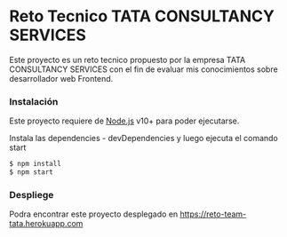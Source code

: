 # Reto Tecnico TATA CONSULTANCY SERVICES

Este proyecto es un reto tecnico propuesto por la empresa TATA CONSULTANCY SERVICES con el fin de evaluar mis conocimientos sobre desarrollador web Frontend.

### Instalación

Este proyecto requiere de [Node.js](https://nodejs.org/) v10+ para poder ejecutarse.

Instala las dependencies - devDependencies y luego ejecuta el comando start

```sh
$ npm install
$ npm start
```

### Despliege

Podra encontrar este proyecto desplegado en https://reto-team-tata.herokuapp.com